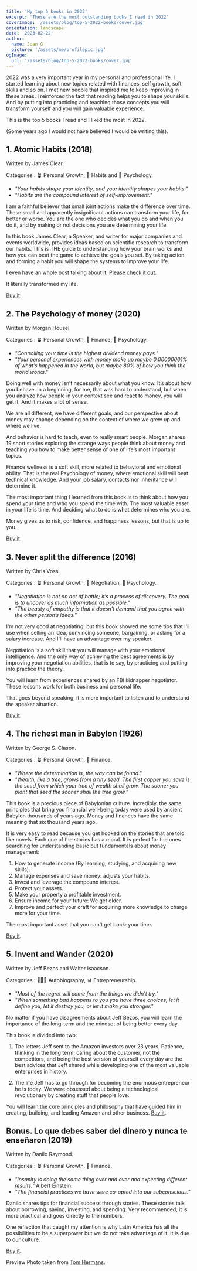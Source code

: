 ```yaml
---
title: 'My top 5 books in 2022'
excerpt: 'These are the most outstanding books I read in 2022'
coverImage: '/assets/blog/top-5-2022-books/cover.jpg'
orientation: landscape
date: '2023-02-22'
author:
  name: Juan G
  picture: '/assets/me/profilepic.jpg'
ogImage:
  url: '/assets/blog/top-5-2022-books/cover.jpg'
---
```


2022 was a very important year in my personal and professional life. I started learning about new topics related with finances, self growth, soft skills and so on.
I met new people that inspired me to keep improving in these areas.
I reinforced the fact that reading helps you to shape your skills. And by putting into practicing and teaching those concepts you will transform yourself and you will gain valuable experience.

This is the top 5 books I read and I liked the most in 2022.

(Some years ago I would not have believed I would be writing this).

## 1. Atomic Habits (2018)

Written by James Clear.

Categories : 🪴 Personal Growth, 📆 Habits and 🧠 Psychology.

- _"Your habits shape your identity, and your identity shapes your habits."_
- _"Habits are the compound interest of self-improvement."_

I am a faithful believer that small joint actions make the difference over time. These small and apparently insignificant actions can transform your life, for better or worse. You are the one who decides what you do and when you do it, and by making or not decisions you are determining your life.

In this book James Clear, a Speaker, and writer for major companies and events worldwide, provides ideas based on scientific research to transform our habits.
This is THE guide to understanding how your brain works and how you can beat the game to achieve the goals you set.
By taking action and forming a habit you will shape the systems to improve your life.

I even have an whole post talking about it. [Please check it out](https://www.juango.dev/posts/atomic-habits).

It literally transformed my life.

[Buy it](https://jamesclear.com/atomic-habits).

## 2. The Psychology of money (2020)

Written by Morgan Housel.

Categories : 🪴 Personal Growth, 🐷 Finance, 🧠 Psychology.

- _"Controlling your time is the highest dividend money pays."_
- _"Your personal experiences with money make up maybe 0.00000001% of what’s happened in the world, but maybe 80% of how you think the world works."_

Doing well with money isn’t necessarily about what you know. It’s about how you behave. In a beginning, for me, that was hard to understand, but when you analyze how people in your context see and react to money, you will get it. And it makes a lot of sense.

We are all different, we have different goals, and our perspective about money may change depending on the context of where we grew up and where we live.

And behavior is hard to teach, even to really smart people. Morgan shares 19 short stories exploring the strange ways people think about money and teaching you how to make better sense of one of life’s most important topics.

Finance wellness is a soft skill, more related to behavioral and emotional ability. That is the real Psychology of money, where emotional skill will beat technical knowledge. And your job salary, contacts nor inheritance will determine it.

The most important thing I learned from this book is to think about how you spend your time and who you spend the time with. The most valuable asset in your life is time. And deciding what to do is what determines who you are.

Money gives us to risk, confidence, and happiness lessons, but that is up to you.

[Buy it](https://www.amazon.com/Psychology-Money-Timeless-lessons-happiness/dp/0857197681).

## 3. Never split the difference (2016)

Written by Chris Voss.

Categories : 🪴 Personal Growth, 🤝 Negotiation, 🧠 Psychology.

- _"Negotiation is not an act of battle; it’s a process of discovery. The goal is to uncover as much information as possible."_
- _"The beauty of empathy is that it doesn’t demand that you agree with the other person’s ideas."_

I'm not very good at negotiating, but this book showed me some tips that I'll use when selling an idea, convincing someone, bargaining, or asking for a salary increase. And I'll have an advantage over my speaker.

Negotiation is a soft skill that you will manage with your emotional intelligence. And the only way of achieving the best agreements is by improving your negotiation abilities, that is to say, by practicing and putting into practice the theory.

You will learn from experiences shared by an FBI kidnapper negotiator. These lessons work for both business and personal life.

That goes beyond speaking, it is more important to listen and to understand the speaker situation.

[Buy it](https://www.amazon.com/Never-Split-Difference-Negotiating-Depended/dp/0062407805).

## 4. The richest man in Babylon (1926)

Written by George S. Clason.

Categories : 🪴 Personal Growth, 🐷 Finance.

- _"Where the determination is, the way can be found."_
- _"Wealth, like a tree, grows from a tiny seed. The first copper you save is the seed from which your tree of wealth shall grow. The sooner you plant that seed the sooner shall the tree grow."_

This book is a precious piece of Babylonian culture. Incredibly, the same principles that bring you financial well-being today were used by ancient Babylon thousands of years ago. Money and finances have the same meaning that six thousand years ago.

It is very easy to read because you get hooked on the stories that are told like novels. Each one of the stories has a moral. It is perfect for the ones searching for understanding basic but fundamentals about money management:

1. How to generate income (By learning, studying, and acquiring new skills).
2. Manage expenses and save money: adjusts your habits.
3. Invest and leverage the compound interest.
4. Protect your assets.
5. Make your property a profitable investment.
6. Ensure income for your future: We get older.
7. Improve and perfect your craft for acquiring more knowledge to charge more for your time.

The most important asset that you can't get back: your time.

[Buy it](https://www.buscalibre.com.co/libro-the-richest-man-in-babylon-original-1926-edition-libro-en-ingles/9781508524359/p/53644915).

## 5. Invent and Wander (2020)

Written by Jeff Bezos and Walter Isaacson.

Categories : 💆🏻‍♂️ Autobiography, 📊 Entrepreneurship.

- _"Most of the regret will come from the things we didn't try."_
- _"When something bad happens to you you have three choices, let it define you, let it destroy you, or let it make you stronger."_

No matter if you have disagreements about Jeff Bezos, you will learn the importance of the long-term and the mindset of being better every day.

This book is divided into two:

1. The letters Jeff sent to the Amazon investors over 23 years. Patience, thinking in the long term, caring about the customer, not the competitors, and being the best version of yourself every day are the best advices that Jeff shared while developing one of the most valuable enterprises in history.

2. The life Jeff has to go through for becoming the enormous entrepreneur he is today. We were obsessed about being a technological revolutionary by creating stuff that people love.

You will learn the core principles and philosophy that have guided him in creating, building, and leading Amazon and other business.
[Buy it](https://www.amazon.com/-/es/Walter-Isaacson-ebook/dp/B08BCCT6MW).

## Bonus. Lo que debes saber del dinero y nunca te enseñaron (2019)

Written by Danilo Raymond.

Categories : 🪴 Personal Growth, 🐷 Finance.

- _"Insanity is doing the same thing over and over and expecting different results."_ Albert Einstein.
- _"The financial practices we have were co-opted into our subconscious."_

Danilo shares tips for financial success through stories. These stories talk about borrowing, saving, investing, and spending.
Very recommended, it is more practical and goes directly to the numbers.

One reflection that caught my attention is why Latin America has all the possibilities to be a superpower but we do not take advantage of it. It is due to our culture.

[Buy it](https://www.planetadelibros.com.co/libro-lo-que-debes-saber-del-dinero-y-nunca-te-ensenaron-nueva-edicion/352267).

Preview Photo taken from [Tom Hermans](https://unsplash.com/es/fotos/9BoqXzEeQqM?utm_source=unsplash&utm_medium=referral&utm_content=creditCopyText).
